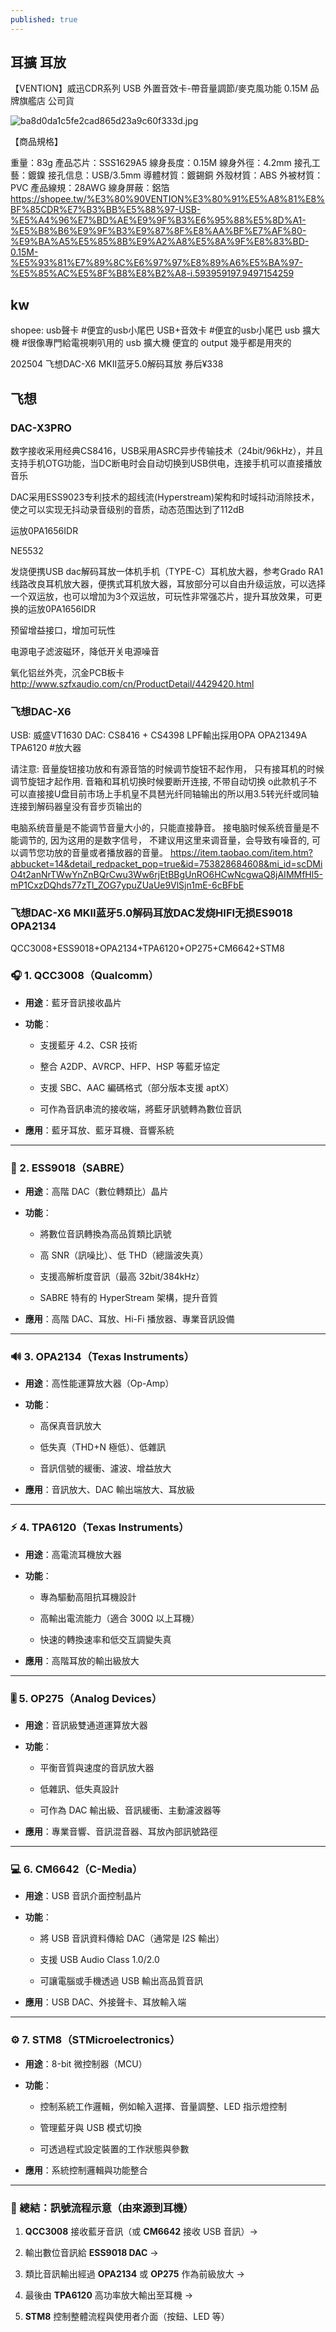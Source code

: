 ```yaml
---
published: true
---
```

## 耳擴 耳放

【VENTION】威迅CDR系列 USB 外置音效卡-帶音量調節/麥克風功能 0.15M 品牌旗艦店 公司貨

![ba8d0da1c5fe2cad865d23a9c60f333d.jpg]({{site.baseurl}}/img/ba8d0da1c5fe2cad865d23a9c60f333d.jpg)

【商品規格】

重量：83g
產品芯片：SSS1629A5
線身長度：0.15M
線身外徑：4.2mm
接孔工藝：鍍鎳
接孔信息：USB/3.5mm
導體材質：鍍錫銅
外殼材質：ABS
外被材質：PVC
產品線規：28AWG
線身屏蔽：鋁箔
  https://shopee.tw/%E3%80%90VENTION%E3%80%91%E5%A8%81%E8%BF%85CDR%E7%B3%BB%E5%88%97-USB-%E5%A4%96%E7%BD%AE%E9%9F%B3%E6%95%88%E5%8D%A1-%E5%B8%B6%E9%9F%B3%E9%87%8F%E8%AA%BF%E7%AF%80-%E9%BA%A5%E5%85%8B%E9%A2%A8%E5%8A%9F%E8%83%BD-0.15M-%E5%93%81%E7%89%8C%E6%97%97%E8%89%A6%E5%BA%97-%E5%85%AC%E5%8F%B8%E8%B2%A8-i.593959197.9497154259
  
## kw
shopee: 
usb聲卡 #便宜的usb小尾巴
USB+音效卡 #便宜的usb小尾巴
usb 擴大機 #很像專門給電視喇叭用的
usb 擴大機 便宜的
  output 幾乎都是用夾的
  
202504
飞想DAC-X6 MKII蓝牙5.0解码耳放 券后¥338


## 飞想
### DAC-X3PRO
数字接收采用经典CS8416，USB采用ASRC异步传输技术（24bit/96kHz），并且支持手机OTG功能，当DC断电时会自动切换到USB供电，连接手机可以直接播放音乐

DAC采用ESS9023专利技术的超线流(Hyperstream)架构和时域抖动消除技术，使之可以实现无抖动录音级别的音质，动态范围达到了112dB

运放0PA1656IDR

NE5532

发烧便携USB dac解码耳放一体机手机（TYPE-C）耳机放大器，参考Grado RA1线路改良耳机放大器，便携式耳机放大器，耳放部分可以自由升级运放，可以选择一个双运放，也可以增加为3个双运放，可玩性非常强芯片，提升耳放效果，可更换的运放0PA1656IDR

预留增益接口，增加可玩性

电源电子滤波磁环，降低开关电源噪音

氧化铝丝外壳，沉金PCB板卡
  http://www.szfxaudio.com/cn/ProductDetail/4429420.html
  
### 飞想DAC-X6
USB: 威盛VT1630
DAC: CS8416 + CS4398 LPF輸出採用OPA
OPA21349A
TPA6120 #放大器

请注意: 音量旋钮接功放和有源音箔的时候调节旋钮不起作用，
只有接耳机的时候调节旋钮才起作用.
音箱和耳机切换时候要断开连接, 不带自动切换
o此款机子不可以直接接U盘目前市场上手机皇不具琶光纤同轴输出的所以用3.5转光纤或同轴连接到解码器皇没有音步页输出的

电脑系统音量是不能调节音量大小的，只能直接静音。
接电脑时候系统音量是不能调节的, 因为这用的是数字信号， 不建议用这里来调音量，会导致有噪音的, 可以调节您功放的音量或者播放器的音量。
  https://item.taobao.com/item.htm?abbucket=14&detail_redpacket_pop=true&id=753828684608&mi_id=scDMiO4t2anNrTWwYnZnBQrCwu3Ww6rjEtBBgUnRO6HCwNcgwaQ8jAIMMfHl5-mP1CxzDQhds77zTl_ZOG7ypuZUaUe9VlSjn1mE-6cBFbE
  
### 飞想DAC-X6 MKII蓝牙5.0解码耳放DAC发烧HIFI无损ES9018 OPA2134
QCC3008+ESS9018+OPA2134+TPA6120+OP275+CM6642+STM8

### 🎧 1. **QCC3008（Qualcomm）**

-   **用途**：藍牙音訊接收晶片
    
-   **功能**：
    
    -   支援藍牙 4.2、CSR 技術
        
    -   整合 A2DP、AVRCP、HFP、HSP 等藍牙協定
        
    -   支援 SBC、AAC 編碼格式（部分版本支援 aptX）
        
    -   可作為音訊串流的接收端，將藍牙訊號轉為數位音訊
        
-   **應用**：藍牙耳放、藍牙耳機、音響系統
    

* * *

### 🎵 2. **ESS9018（SABRE）**

-   **用途**：高階 DAC（數位轉類比）晶片
    
-   **功能**：
    
    -   將數位音訊轉換為高品質類比訊號
        
    -   高 SNR（訊噪比）、低 THD（總諧波失真）
        
    -   支援高解析度音訊（最高 32bit/384kHz）
        
    -   SABRE 特有的 HyperStream 架構，提升音質
        
-   **應用**：高階 DAC、耳放、Hi-Fi 播放器、專業音訊設備
    

* * *

### 🔊 3. **OPA2134（Texas Instruments）**

-   **用途**：高性能運算放大器（Op-Amp）
    
-   **功能**：
    
    -   高保真音訊放大
        
    -   低失真（THD+N 極低）、低雜訊
        
    -   音訊信號的緩衝、濾波、增益放大
        
-   **應用**：音訊放大、DAC 輸出端放大、耳放級
    

* * *

### ⚡ 4. **TPA6120（Texas Instruments）**

-   **用途**：高電流耳機放大器
    
-   **功能**：
    
    -   專為驅動高阻抗耳機設計
        
    -   高輸出電流能力（適合 300Ω 以上耳機）
        
    -   快速的轉換速率和低交互調變失真
        
-   **應用**：高階耳放的輸出級放大
    

* * *

### 🎚 5. **OP275（Analog Devices）**

-   **用途**：音訊級雙通道運算放大器
    
-   **功能**：
    
    -   平衡音質與速度的音訊放大器
        
    -   低雜訊、低失真設計
        
    -   可作為 DAC 輸出級、音訊緩衝、主動濾波器等
        
-   **應用**：專業音響、音訊混音器、耳放內部訊號路徑
    

* * *

### 💻 6. **CM6642（C-Media）**

-   **用途**：USB 音訊介面控制晶片
    
-   **功能**：
    
    -   將 USB 音訊資料傳給 DAC（通常是 I2S 輸出）
        
    -   支援 USB Audio Class 1.0/2.0
        
    -   可讓電腦或手機透過 USB 輸出高品質音訊
        
-   **應用**：USB DAC、外接聲卡、耳放輸入端
    

* * *

### ⚙️ 7. **STM8（STMicroelectronics）**

-   **用途**：8-bit 微控制器（MCU）
    
-   **功能**：
    
    -   控制系統工作邏輯，例如輸入選擇、音量調整、LED 指示燈控制
        
    -   管理藍牙與 USB 模式切換
        
    -   可透過程式設定裝置的工作狀態與參數
        
-   **應用**：系統控制邏輯與功能整合
    

* * *

### 🎯 總結：訊號流程示意（由來源到耳機）

1.  **QCC3008** 接收藍牙音訊（或 **CM6642** 接收 USB 音訊）→
    
2.  輸出數位音訊給 **ESS9018 DAC** →
    
3.  類比音訊輸出經過 **OPA2134** 或 **OP275** 作為前級放大 →
    
4.  最後由 **TPA6120** 高功率放大輸出至耳機 →
    
5.  **STM8** 控制整體流程與使用者介面（按鈕、LED 等）
